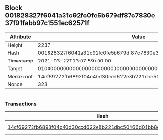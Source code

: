 ## Block 001828327f6041a31c92fc0fe5b679df87c7830e37f91fabb97c1551ec62571f

Attribute | Value
--- | ---
Height | 2237
Hash | 001828327f6041a31c92fc0fe5b679df87c7830e37f91fabb97c1551ec62571f
Timestamp | 2021-03-22T13:07:59+00:00
Target | 0100000000000000000000000000000000000000000000000000000000000000
Merke root | 14cf69272fb6893f04c40d30ccd622e8b221dbc50466d01bb8ecef4b30ca1b4a
Nonce | 323

```

```

### Transactions

Hash | Amount
--- | ---
[14cf69272fb6893f04c40d30ccd622e8b221dbc50466d01bb8ecef4b30ca1b4a](14cf69272fb6893f04c40d30ccd622e8b221dbc50466d01bb8ecef4b30ca1b4a.md) | 10.00000000 SKEPTI 
